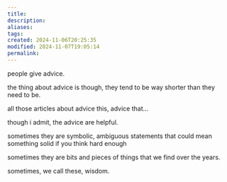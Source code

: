 ```yaml
---
title: 
description: 
aliases: 
tags: 
created: 2024-11-06T20:25:35
modified: 2024-11-07T19:05:14
permalink: 
---
```



people give advice.

the thing about advice is though, they tend to be way shorter than they need to be.

all those articles about advice this, advice that... 

though i admit, the advice are helpful.

sometimes they are symbolic, ambiguous statements that could mean something solid if you think hard enough

sometimes they are bits and pieces of things that we find over the years.

sometimes, we call these, wisdom.
